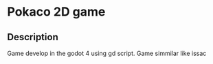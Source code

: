 # Pokaco 2D game

## Description
Game develop in the godot 4 using gd script.
Game simmilar like issac
